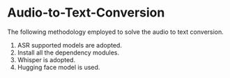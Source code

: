 # Audio-to-Text-Conversion
The following methodology employed to solve the audio to text conversion.

1. ASR supported models are adopted.
2. Install all the dependency modules.
3. Whisper is adopted.
4. Hugging face model is used.
